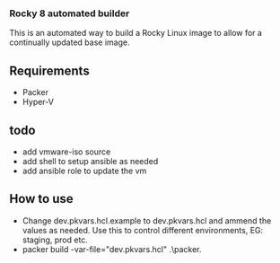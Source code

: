 ### Rocky 8 automated builder
This is an automated way to build a Rocky Linux image to allow for a continually updated base image.

## Requirements
* Packer
* Hyper-V

## todo
* add vmware-iso source
* add shell to setup ansible as needed
* add ansible role to update the vm

## How to use
* Change dev.pkvars.hcl.example to dev.pkvars.hcl and ammend the values as needed. Use this to control different environments, EG: staging, prod etc.
* packer build -var-file="dev.pkvars.hcl" .\packer\.